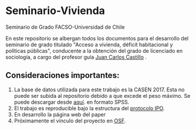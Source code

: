 # Seminario-Vivienda
Seminario de Grado FACSO-Universidad de Chile

En este repositorio se albergan todos los documentos para el desarrollo del seminario de grado titulado "Acceso a vivienda, déficit habitacional y políticas públicas", conducente a la obtención del grado de licenciado en sociología, a cargo del profesor guía [Juan Carlos Castillo](https://juancarloscastillo.github.io/jc-castillo/index.html)  .

## Consideraciones importantes:
1. La base de datos utilizada para este trabajo es la CASEN 2017. Esta no puede ser subida al repositorio debido a que excede el peso máximo. Se puede descargar desde [aquí](http://observatorio.ministeriodesarrollosocial.gob.cl/casen-multidimensional/casen/docs/casen_2017_spss.rar). en formato SPSS.
2. El trabajo es reproducible bajo la estructura del [protocolo IPO](https://juancarloscastillo.github.io/ipo/).
3. En desarrollo la página web del paper
4. Próximamente el vínculo del proyecto en [OSF](osf.io). 
